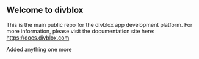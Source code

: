 ## Welcome to divblox

This is the main public repo for the divblox app development platform. For more information, please visit the documentation site here:<br>
https://docs.divblox.com

Added anything
one more
